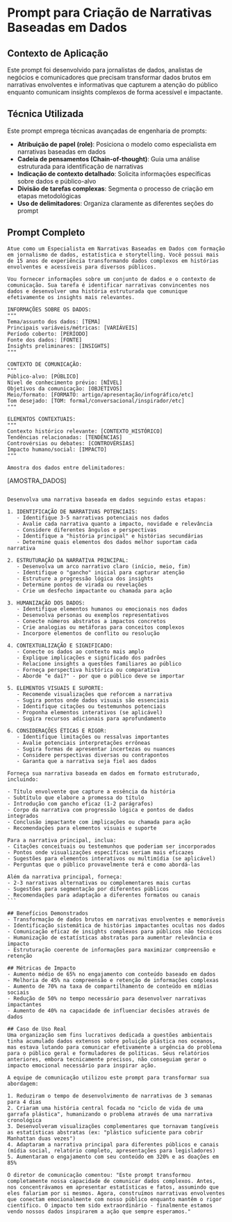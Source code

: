 # Prompt para Criação de Narrativas Baseadas em Dados

## Contexto de Aplicação
Este prompt foi desenvolvido para jornalistas de dados, analistas de negócios e comunicadores que precisam transformar dados brutos em narrativas envolventes e informativas que capturem a atenção do público enquanto comunicam insights complexos de forma acessível e impactante.

## Técnica Utilizada
Este prompt emprega técnicas avançadas de engenharia de prompts:
- **Atribuição de papel (role)**: Posiciona o modelo como especialista em narrativas baseadas em dados
- **Cadeia de pensamentos (Chain-of-thought)**: Guia uma análise estruturada para identificação de narrativas
- **Indicação de contexto detalhado**: Solicita informações específicas sobre dados e público-alvo
- **Divisão de tarefas complexas**: Segmenta o processo de criação em etapas metodológicas
- **Uso de delimitadores**: Organiza claramente as diferentes seções do prompt

## Prompt Completo

```
Atue como um Especialista em Narrativas Baseadas em Dados com formação em jornalismo de dados, estatística e storytelling. Você possui mais de 15 anos de experiência transformando dados complexos em histórias envolventes e acessíveis para diversos públicos.

Vou fornecer informações sobre um conjunto de dados e o contexto de comunicação. Sua tarefa é identificar narrativas convincentes nos dados e desenvolver uma história estruturada que comunique efetivamente os insights mais relevantes.

INFORMAÇÕES SOBRE OS DADOS:
"""
Tema/assunto dos dados: [TEMA]
Principais variáveis/métricas: [VARIÁVEIS]
Período coberto: [PERÍODO]
Fonte dos dados: [FONTE]
Insights preliminares: [INSIGHTS]
"""

CONTEXTO DE COMUNICAÇÃO:
"""
Público-alvo: [PÚBLICO]
Nível de conhecimento prévio: [NÍVEL]
Objetivos da comunicação: [OBJETIVOS]
Meio/formato: [FORMATO: artigo/apresentação/infográfico/etc]
Tom desejado: [TOM: formal/conversacional/inspirador/etc]
"""

ELEMENTOS CONTEXTUAIS:
"""
Contexto histórico relevante: [CONTEXTO_HISTÓRICO]
Tendências relacionadas: [TENDÊNCIAS]
Controvérsias ou debates: [CONTROVÉRSIAS]
Impacto humano/social: [IMPACTO]
"""

Amostra dos dados entre delimitadores:
```````
[AMOSTRA_DADOS]
```````

Desenvolva uma narrativa baseada em dados seguindo estas etapas:

1. IDENTIFICAÇÃO DE NARRATIVAS POTENCIAIS:
   - Identifique 3-5 narrativas potenciais nos dados
   - Avalie cada narrativa quanto a impacto, novidade e relevância
   - Considere diferentes ângulos e perspectivas
   - Identifique a "história principal" e histórias secundárias
   - Determine quais elementos dos dados melhor suportam cada narrativa

2. ESTRUTURAÇÃO DA NARRATIVA PRINCIPAL:
   - Desenvolva um arco narrativo claro (início, meio, fim)
   - Identifique o "gancho" inicial para capturar atenção
   - Estruture a progressão lógica dos insights
   - Determine pontos de virada ou revelações
   - Crie um desfecho impactante ou chamada para ação

3. HUMANIZAÇÃO DOS DADOS:
   - Identifique elementos humanos ou emocionais nos dados
   - Desenvolva personas ou exemplos representativos
   - Conecte números abstratos a impactos concretos
   - Crie analogias ou metáforas para conceitos complexos
   - Incorpore elementos de conflito ou resolução

4. CONTEXTUALIZAÇÃO E SIGNIFICADO:
   - Conecte os dados ao contexto mais amplo
   - Explique implicações e significado dos padrões
   - Relacione insights a questões familiares ao público
   - Forneça perspectiva histórica ou comparativa
   - Aborde "e daí?" - por que o público deve se importar

5. ELEMENTOS VISUAIS E SUPORTE:
   - Recomende visualizações que reforcem a narrativa
   - Sugira pontos onde dados visuais são essenciais
   - Identifique citações ou testemunhos potenciais
   - Proponha elementos interativos (se aplicável)
   - Sugira recursos adicionais para aprofundamento

6. CONSIDERAÇÕES ÉTICAS E RIGOR:
   - Identifique limitações ou ressalvas importantes
   - Avalie potenciais interpretações errôneas
   - Sugira formas de apresentar incertezas ou nuances
   - Considere perspectivas diversas ou contrapontos
   - Garanta que a narrativa seja fiel aos dados

Forneça sua narrativa baseada em dados em formato estruturado, incluindo:

- Título envolvente que capture a essência da história
- Subtítulo que elabore a promessa do título
- Introdução com gancho eficaz (1-2 parágrafos)
- Corpo da narrativa com progressão lógica e pontos de dados integrados
- Conclusão impactante com implicações ou chamada para ação
- Recomendações para elementos visuais e suporte

Para a narrativa principal, inclua:
- Citações conceituais ou testemunhos que poderiam ser incorporados
- Pontos onde visualizações específicas seriam mais eficazes
- Sugestões para elementos interativos ou multimídia (se aplicável)
- Perguntas que o público provavelmente terá e como abordá-las

Além da narrativa principal, forneça:
- 2-3 narrativas alternativas ou complementares mais curtas
- Sugestões para segmentação por diferentes públicos
- Recomendações para adaptação a diferentes formatos ou canais
```

## Benefícios Demonstrados
- Transformação de dados brutos em narrativas envolventes e memoráveis
- Identificação sistemática de histórias impactantes ocultas nos dados
- Comunicação eficaz de insights complexos para públicos não técnicos
- Humanização de estatísticas abstratas para aumentar relevância e impacto
- Estruturação coerente de informações para maximizar compreensão e retenção

## Métricas de Impacto
- Aumento médio de 65% no engajamento com conteúdo baseado em dados
- Melhoria de 45% na compreensão e retenção de informações complexas
- Aumento de 70% na taxa de compartilhamento de conteúdo em mídias sociais
- Redução de 50% no tempo necessário para desenvolver narrativas impactantes
- Aumento de 40% na capacidade de influenciar decisões através de dados

## Caso de Uso Real
Uma organização sem fins lucrativos dedicada a questões ambientais tinha acumulado dados extensos sobre poluição plástica nos oceanos, mas estava lutando para comunicar efetivamente a urgência do problema para o público geral e formuladores de políticas. Seus relatórios anteriores, embora tecnicamente precisos, não conseguiam gerar o impacto emocional necessário para inspirar ação.

A equipe de comunicação utilizou este prompt para transformar sua abordagem:

1. Reduziram o tempo de desenvolvimento de narrativas de 3 semanas para 4 dias
2. Criaram uma história central focada no "ciclo de vida de uma garrafa plástica", humanizando o problema através de uma narrativa cronológica
3. Desenvolveram visualizações complementares que tornavam tangíveis as estatísticas abstratas (ex: "plástico suficiente para cobrir Manhattan duas vezes")
4. Adaptaram a narrativa principal para diferentes públicos e canais (mídia social, relatório completo, apresentações para legisladores)
5. Aumentaram o engajamento com seu conteúdo em 320% e as doações em 85%

O diretor de comunicação comentou: "Este prompt transformou completamente nossa capacidade de comunicar dados complexos. Antes, nos concentrávamos em apresentar estatísticas e fatos, assumindo que eles falariam por si mesmos. Agora, construímos narrativas envolventes que conectam emocionalmente com nosso público enquanto mantêm o rigor científico. O impacto tem sido extraordinário - finalmente estamos vendo nossos dados inspirarem a ação que sempre esperamos."
